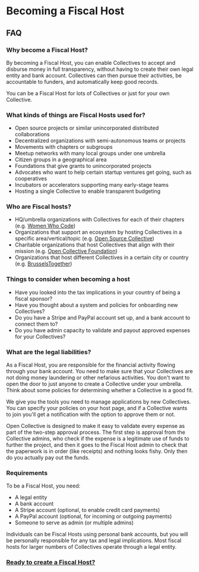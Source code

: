 # Becoming a Fiscal Host

## FAQ

### Why become a Fiscal Host?

By becoming a Fiscal Host, you can enable Collectives to accept and disburse money in full transparency, without having to create their own legal entity and bank account. Collectives can then pursue their activities, be accountable to funders, and automatically keep good records.

You can be a Fiscal Host for lots of Collectives or just for your own Collective.

### What kinds of things are Fiscal Hosts used for?

* Open source projects or similar unincorporated distributed collaborations
* Decentralized organizations with semi-autonomous teams or projects
* Movements with chapters or subgroups
* Meetup networks with many local groups under one umbrella
* Citizen groups in a geographical area
* Foundations that give grants to unincorporated projects
* Advocates who want to help certain startup ventures get going, such as cooperatives
* Incubators or accelerators supporting many early-stage teams
* Hosting a single Collective to enable transparent budgeting

### Who are Fiscal hosts?

* HQ/umbrella organizations with Collectives for each of their chapters \(e.g. [Women Who Code](https://opencollective.com/wwcode)\)
* Organizations that support an ecosystem by hosting Collectives in a specific area/vertical/topic \(e.g. [Open Source Collective](https://opencollective.com/opensource)\)
* Charitable organizations that host Collectives that align with their mission \(e.g. [Open Collective Foundation](https://opencollective.com/foundation)\)
* Organizations that host different Collectives in a certain city or country \(e.g. [BrusselsTogether](https://opencollective.com/brusselstogether)\)

### Things to consider when becoming a host

* Have you looked into the tax implications in your country of being a fiscal sponsor?
* Have you thought about a system and policies for onboarding new Collectives?
* Do you have a Stripe and PayPal account set up, and a bank account to connect them to?
* Do you have admin capacity to validate and payout approved expenses for your Collectives?

### What are the legal liabilities?

As a Fiscal Host, you are responsible for the financial activity flowing through your bank account. You need to make sure that your Collectives are not doing money laundering or other nefarious activities. You don't want to open the door to just anyone to create a Collective under your umbrella. Think about some policies for determining whether a Collective is a good fit.

We give you the tools you need to manage applications by new Collectives. You can specify your policies on your host page, and if a Collective wants to join you'll get a notification with the option to approve them or not.

Open Collective is designed to make it easy to validate every expense as part of the two-step approval process. The first step is approval from the Collective admins, who check if the expense is a legitimate use of funds to further the project, and then it goes to the Fiscal Host admin to check that the paperwork is in order \(like receipts\) and nothing looks fishy. Only then do you actually pay out the funds.

### Requirements

To be a Fiscal Host, you need:

* A legal entity
* A bank account
* A Stripe account \(optional, to enable credit card payments\)
* A PayPal account \(optional, for incoming or outgoing payments\)
* Someone to serve as admin \(or multiple admins\)

Individuals can be Fiscal Hosts using personal bank accounts, but you will be personally responsible for any tax and legal implications. Most fiscal hosts for larger numbers of Collectives operate through a legal entity.

### [Ready to create a Fiscal Host?](create-a-fiscal-host.md)

